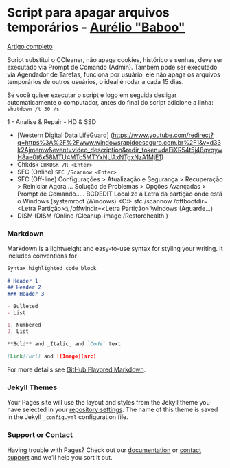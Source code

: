 # Script para apagar arquivos temporários - [**Aurélio "Baboo"**]()
 [Artigo completo](https://www.baboo.com.br/windows-10/conteudo-essencial-windows/script-que-substitui-o-ccleaner/)

Script substitui o CCleaner, não apaga cookies, histórico e senhas, deve ser executado via Prompt de Comando (Admin).
Também pode ser executado via Agendador de Tarefas, funciona por usuário, ele não apaga os arquivos temporários de outros usuários, o ideal é rodar a cada 15 dias.

Se você quiser executar o script e logo em seguida desligar automaticamente o computador, antes do final do script adicione a linha: ```shutdown /t 30 /s```

1 - Analise & Repair - HD & SSD
- [Western Digital Data LifeGuard] (https://www.youtube.com/redirect?q=https%3A%2F%2Fwww.windowsrapidoeseguro.com.br%2F1&v=d33k2Ajmemw&event=video_description&redir_token=daEiXR54t5j48qvqywH8ae0t6x58MTU4MTc5MTYxNUAxNTgxNzA1MjE1)
- Chkdsk
```CHKDSK /R <Enter>```
- SFC (Online)
```SFC /Scannow <Enter>```
- SFC (Off-line)
Configurações > Atualização e Segurança > Recuperação > Reiniciar Agora…. Solução de Problemas > Opções Avançadas > Prompt de Comando…..<Informe Login e Senha> BCDEDIT <Enter>
Localize a Letra da partição onde está o Windows (systemroot \Windows) <C:>
sfc /scannow /offbootdir=<Letra Partição>:\ /offwindir=<Letra Partição>:\windows <Enter> (Aguarde...)
- DISM (DISM /Online /Cleanup-image /Restorehealth <Enter>)
### Markdown

Markdown is a lightweight and easy-to-use syntax for styling your writing. It includes conventions for

```markdown
Syntax highlighted code block

# Header 1
## Header 2
### Header 3

- Bulleted
- List

1. Numbered
2. List

**Bold** and _Italic_ and `Code` text

[Link](url) and ![Image](src)
```

For more details see [GitHub Flavored Markdown](https://guides.github.com/features/mastering-markdown/).

### Jekyll Themes

Your Pages site will use the layout and styles from the Jekyll theme you have selected in your [repository settings](https://github.com/tcretton/scripts-baboo/settings). The name of this theme is saved in the Jekyll `_config.yml` configuration file.

### Support or Contact

Having trouble with Pages? Check out our [documentation](https://docs.github.com/categories/github-pages-basics/) or [contact support](https://github.com/contact) and we’ll help you sort it out.
